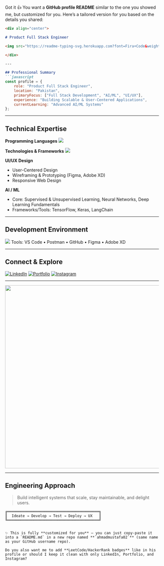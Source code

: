 Got it 👍 You want a **GitHub profile README** similar to the one you showed me, but customized for you. Here’s a tailored version for you based on the details you shared:

````markdown
<div align="center">

# Product Full Stack Engineer

<img src="https://readme-typing-svg.herokuapp.com?font=Fira+Code&weight=600&size=20&duration=3000&pause=1000&color=00D4FF&center=true&vCenter=true&multiline=true&width=500&height=80&lines=Full+Stack+Development;AI/ML+Projects;Designing+User-Centered+Experiences" />

</div>

---

## Professional Summary
```javascript
const profile = {
    role: "Product Full Stack Engineer",
    location: "Pakistan",
    primaryFocus: ["Full Stack Development", "AI/ML", "UI/UX"],
    experience: "Building Scalable & User-Centered Applications",
    currentLearning: "Advanced AI/ML Systems"
};
````

---

## Technical Expertise

**Programming Languages** <img src="https://skillicons.dev/icons?i=java,js,cpp,python,mysql" />

**Technologies & Frameworks** <img src="https://skillicons.dev/icons?i=react,nodejs,express,typescript,mongodb,postgres,materialui,tailwind,git,github" />

**UI/UX Design**

* User-Centered Design
* Wireframing & Prototyping (Figma, Adobe XD)
* Responsive Web Design

**AI / ML**

* Core: Supervised & Unsupervised Learning, Neural Networks, Deep Learning Fundamentals
* Frameworks/Tools: TensorFlow, Keras, LangChain

---

## Development Environment

<img src="https://skillicons.dev/icons?i=vscode,figma,notion,postman" />  
Tools: VS Code • Postman • GitHub • Figma • Adobe XD  

---

## Connect & Explore

[![LinkedIn](https://img.shields.io/badge/LinkedIn-0077B5?style=for-the-badge\&logo=linkedin\&logoColor=white)](https://linkedin.com/in/ahmadmustafa01)
[![Portfolio](https://img.shields.io/badge/Portfolio-FF5722?style=for-the-badge\&logo=firefox\&logoColor=white)](https://ahmadmustafa.com)
[![Instagram](https://img.shields.io/badge/Instagram-E4405F?style=for-the-badge\&logo=instagram\&logoColor=white)](https://instagram.com/ahmadbuttmusic)

---

<p align="center">
  <img src="https://media.giphy.com/media/3o7abKhOpu0NwenH3O/giphy.gif" width="600"/>
</p>

---

## Engineering Approach

> Build intelligent systems that scale, stay maintainable, and delight users.

```
╔══════════════════════════════════════════╗
║  Ideate → Develop → Test → Deploy → UX   ║
╚══════════════════════════════════════════╝
```

```

✨ This is fully **customized for you** — you can just copy-paste it into a `README.md` in a new repo named **`ahmadmustafa02`** (same name as your GitHub username repo).  

Do you also want me to add **LeetCode/HackerRank badges** like in his profile or should I keep it clean with only LinkedIn, Portfolio, and Instagram?
```
